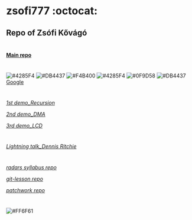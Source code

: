 # zsofi777 :octocat:
## Repo of Zsófi Kővágó
#
**[Main repo](https://github.com/zsofi777)**
#
![#4285F4](https://placehold.it/15/4285F4/000000?text=+)
![#DB4437](https://placehold.it/15/DB4437/000000?text=+)
![#F4B400](https://placehold.it/15/F4B400/000000?text=+)
![#4285F4](https://placehold.it/15/4285F4/000000?text=+)
![#0F9D58](https://placehold.it/15/0F9D58/000000?text=+)
![#DB4437](https://placehold.it/15/DB4437/000000?text=+)
[Google](https://www.google.com/)
#
*[1st demo_Recursion](https://slides.com/zsofikovago/deck)*

*[2nd demo_DMA](https://slides.com/zsofikovago/deck-1)*

*[3rd demo_LCD](https://slides.com/zsofikovago/deck-3)*
#
*[Lightning talk_Dennis Ritchie](https://slides.com/zsofikovago/deck-2)*

#  

*[radars syllabus repo](https://github.com/green-fox-academy/radars-syllabus)*

*[git-lesson repo](https://github.com/zsofi777/git-lesson-repository)*

*[patchwork repo](https://github.com/zsofi777/patchwork)*

#

![#FF6F61](https://placehold.it/15/FF6F61/000000?text=+)
